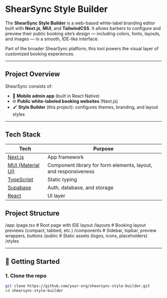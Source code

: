 # ShearSync Style Builder

The **ShearSync Style Builder** is a web-based white-label branding editor built with **Next.js**, **MUI**, and **TailwindCSS**. It allows barbers to configure and preview their public booking site’s design — including colors, fonts, layouts, and images — in a smooth, IDE-like interface.

Part of the broader ShearSync platform, this tool powers the visual layer of customized booking experiences.

---

## Project Overview

ShearSync consists of:

- 📱 **Mobile admin app** (built in React Native)
- 🌐 **Public white-labeled booking websites** (Next.js)
- 🖌️ **Style Builder** (this project): configures themes, branding, and layout styles

---

## Tech Stack

| Tech                                          | Purpose                                                         |
| --------------------------------------------- | --------------------------------------------------------------- |
| [Next.js](https://nextjs.org)                 | App framework                                                   |
| [MUI (Material UI)](https://mui.com)          | Component library for form elements, layout, and responsiveness |
| [TypeScript](https://www.typescriptlang.org/) | Static typing                                                   |
| [Supabase](https://supabase.com)              | Auth, database, and storage                                     |
| [React](https://reactjs.org)                  | UI layer                                                        |

## Project Structure

/app
/page.tsx # Root page with IDE layout
/layouts # Booking layout previews (compact, tabbed, etc.)
/components # Sidebar, topbar, preview wrappers, buttons
/public # Static assets (logos, icons, placeholders)
/styles

---

## 🚀 Getting Started

### 1. Clone the repo

```bash
git clone https://github.com/your-org/shearsync-style-builder.git
cd shearsync-style-builder

```
